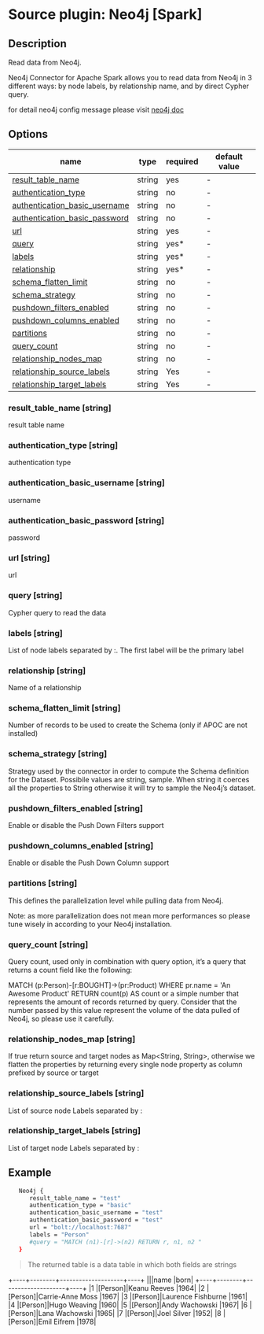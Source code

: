 # Source plugin: Neo4j [Spark]

## Description

Read data from Neo4j.

Neo4j Connector for Apache Spark allows you to read data from Neo4j in 3 different ways: by node labels, by relationship name, and by direct Cypher query.

for detail neo4j config message please visit [neo4j doc](#https://neo4j.com/docs/spark/current/reading/) 

## Options

| name                                                                     | type   | required | default value |
| -------------------------------------------------------------------------| ------ | -------- | ------------- |
| [result_table_name](#result_table_name-string)                           | string | yes      | -             |
| [authentication_type](#authentication_type-string)                       | string | no       | -             |
| [authentication_basic_username](#authentication_basic_username-string)   | string | no       | -             |
| [authentication_basic_password](#authentication_basic_password-string)   | string | no       | -             |
| [url](#url-string)                                                       | string | yes      | -             |
| [query](#query-string)                                                   | string | yes*     | -             |
| [labels](#labels-string)                                                 | string | yes*     | -             |
| [relationship](#relationship-string)                                     | string | yes*     | -             |
| [schema_flatten_limit](#schema_flatten_limit-string)                     | string | no       | -             |
| [schema_strategy](#schema_strategy-string)                               | string | no       | -             |
| [pushdown_filters_enabled](#pushdown_filters_enabled-string)             | string | no       | -             |
| [pushdown_columns_enabled](#pushdown_columns_enabled-string)             | string | no       | -             |
| [partitions](#partitions-string)                                         | string | no       | -             |
| [query_count](#query_count-string)                                       | string | no       | -             |
| [relationship_nodes_map](#relationship_nodes_map-string)                 | string | no       | -             |
| [relationship_source_labels](#relationship_source_labels-string)         | string | Yes      | -             |
| [relationship_target_labels](#relationship_target_labels-string)         | string | Yes      | -             |

### result_table_name [string]

result table name

### authentication_type [string]

authentication type

### authentication_basic_username [string]

username

### authentication_basic_password [string]

password

### url [string]
url 

### query [string]

Cypher query to read the data

### labels [string]

List of node labels separated by :. The first label will be the primary label

### relationship [string]

Name of a relationship

### schema_flatten_limit [string]
Number of records to be used to create the Schema (only if APOC are not installed)

### schema_strategy [string]

Strategy used by the connector in order to compute the Schema definition for the Dataset. Possibile values are string, sample. When string it coerces all the properties to String otherwise it will try to sample the Neo4j’s dataset.

### pushdown_filters_enabled [string]

Enable or disable the Push Down Filters support

### pushdown_columns_enabled [string]

Enable or disable the Push Down Column support

### partitions [string]

This defines the parallelization level while pulling data from Neo4j.

Note: as more parallelization does not mean more performances so please tune wisely in according to your Neo4j installation.

### query_count [string]

Query count, used only in combination with query option, it’s a query that returns a count field like the following:

MATCH (p:Person)-[r:BOUGHT]->(pr:Product)
WHERE pr.name = 'An Awesome Product'
RETURN count(p) AS count
or a simple number that represents the amount of records returned by query. Consider that the number passed by this value represent the volume of the data pulled of Neo4j, so please use it carefully.

### relationship_nodes_map [string]


If true return source and target nodes as Map<String, String>, otherwise we flatten the properties by returning every single node property as column prefixed by source or target

### relationship_source_labels [string]

List of source node Labels separated by :

### relationship_target_labels [string]

List of target node Labels separated by :

## Example

```bash
   Neo4j {
      result_table_name = "test"
      authentication_type = "basic"
      authentication_basic_username = "test"
      authentication_basic_password = "test"
      url = "bolt://localhost:7687"
      labels = "Person"
      #query = "MATCH (n1)-[r]->(n2) RETURN r, n1, n2 "
   }
```

> The returned table is a data table in which both fields are strings

+----+--------+--------------------+----+
|<id>|<labels>|name                |born|
+----+--------+--------------------+----+
|1   |[Person]|Keanu Reeves        |1964|
|2   |[Person]|Carrie-Anne Moss    |1967|
|3   |[Person]|Laurence Fishburne  |1961|
|4   |[Person]|Hugo Weaving        |1960|
|5   |[Person]|Andy Wachowski      |1967|
|6   |[Person]|Lana Wachowski      |1965|
|7   |[Person]|Joel Silver         |1952|
|8   |[Person]|Emil Eifrem         |1978|